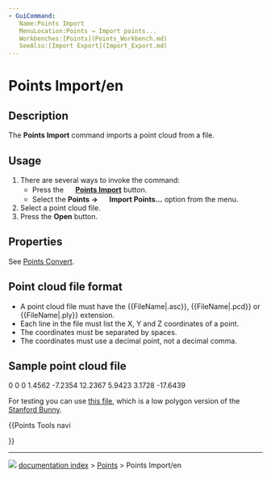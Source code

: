 ```yaml
---
- GuiCommand:
   Name:Points Import
   MenuLocation:Points → Import points...
   Workbenches:[Points](Points_Workbench.md)
   SeeAlso:[Import Export](Import_Export.md)
---
```


# Points Import/en

## Description

The **Points Import** command imports a point cloud from a file.

## Usage

1.  There are several ways to invoke the command:
    -   Press the **<img src="images/Points_Import.svg" width=16px> [Points Import](Points_Import.md)** button.
    -   Select the **Points → <img src="images/Points_Import.svg" width=16px> Import Points...** option from the menu.
2.  Select a point cloud file.
3.  Press the **Open** button.

## Properties

See [Points Convert](Points_Convert.md).

## Point cloud file format 

-   A point cloud file must have the {{FileName|.asc}}, {{FileName|.pcd}} or {{FileName|.ply}} extension.
-   Each line in the file must list the X, Y and Z coordinates of a point.
-   The coordinates must be separated by spaces.
-   The coordinates must use a decimal point, not a decimal comma.

## Sample point cloud file 

0 0 0
1.4562 -7.2354 12.2367
5.9423 3.1728 -17.6439

For testing you can use [this file](https://raw.githubusercontent.com/FreeCAD/Examples/master/Point_cloud_ExampleFiles/PointCloud-Data_Stanford-Bunny.asc), which is a low polygon version of the [Stanford Bunny](http://graphics.stanford.edu/data/3Dscanrep/).





{{Points Tools navi

}}



---
![](images/Right_arrow.png) [documentation index](../README.md) > [Points](Points_Workbench.md) > Points Import/en
